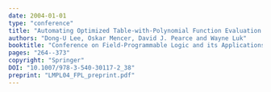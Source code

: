 ```yaml
---
date: 2004-01-01
type: "conference"
title: "Automating Optimized Table-with-Polynomial Function Evaluation for FPGAs"
authors: "Dong-U Lee, Oskar Mencer, David J. Pearce and Wayne Luk"
booktitle: "Conference on Field-Programmable Logic and its Applications (FPL)"
pages: "264--373"
copyright: "Springer"
DOI: "10.1007/978-3-540-30117-2_38"
preprint: "LMPL04_FPL_preprint.pdf"
---
```


